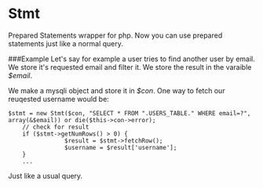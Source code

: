 # Stmt
Prepared Statements wrapper for php.
Now you can use prepared statements just like a normal query.

###Example
Let's say for example a user tries to find another user by email.
We store it's requested email and filter it.
We store the result in the varaible *$email*.

We make a mysqli object and store it in *$con*.
One way to fetch our reuqested username would be:

```
$stmt = new Stmt($con, "SELECT * FROM ".USERS_TABLE." WHERE email=?", array(&$email)) or die($this->con->error);
    // check for result 
    if ($stmt->getNumRows() > 0) {
                $result = $stmt->fetchRow();
                $username = $result['username'];
    }
    ...
```
Just like a usual query.
